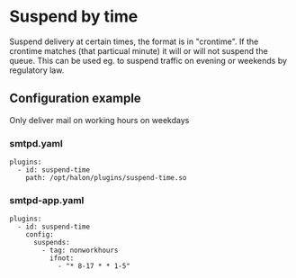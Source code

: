 # Suspend by time

Suspend delivery at certain times, the format is in "crontime". If the crontime matches (that particual minute) it will or will not suspend the queue. This can be used eg. to suspend traffic on evening or weekends by regulatory law.

## Configuration example

Only deliver mail on working hours on weekdays

### smtpd.yaml

```
plugins:
  - id: suspend-time
    path: /opt/halon/plugins/suspend-time.so
```

### smtpd-app.yaml

```
plugins:
  - id: suspend-time
    config:
      suspends:
        - tag: nonworkhours
          ifnot:
            - "* 8-17 * * 1-5"
```
